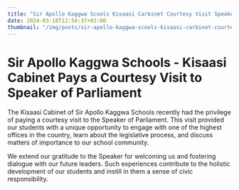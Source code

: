 ```yaml
---
title: "Sir Apollo Kaggwa Scools Kisaasi Carbinet Courtesy Visit Speaker Parliament"
date: 2024-03-18T12:54:37+03:00
thumbnail: "/img/posts/sir-apollo-kaggwa-scools-kisaasi-carbinet-courtesy-visit-speaker-parliament.webp"
---
```

# Sir Apollo Kaggwa Schools - Kisaasi Cabinet Pays a Courtesy Visit to Speaker of Parliament

The Kisaasi Cabinet of Sir Apollo Kaggwa Schools recently had the privilege of paying a courtesy visit to the Speaker of Parliament. This visit provided our students with a unique opportunity to engage with one of the highest offices in the country, learn about the legislative process, and discuss matters of importance to our school community.

We extend our gratitude to the Speaker for welcoming us and fostering dialogue with our future leaders. Such experiences contribute to the holistic development of our students and instill in them a sense of civic responsibility.